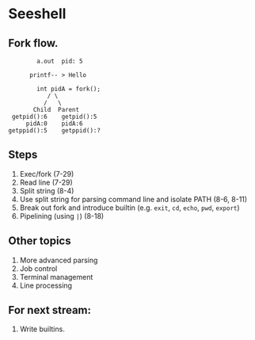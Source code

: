 # Seeshell


## Fork flow.

```
        a.out  pid: 5

      printf-- > Hello

        int pidA = fork();
           / \
          /   \
       Child  Parent
 getpid():6    getpid():5
     pidA:0    pidA:6
getppid():5    getppid():?
```

## Steps

1. Exec/fork (7-29)
2. Read line (7-29)
3. Split string (8-4)
4. Use split string for parsing command line and isolate PATH (8-6, 8-11)
5. Break out fork and introduce builtin (e.g. `exit`, `cd`, `echo`, `pwd`, `export`)
6. Pipelining (using `|`) (8-18)

## Other topics

1. More advanced parsing
2. Job control
3. Terminal management
4. Line processing

## For next stream:

1. Write builtins.
